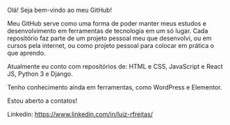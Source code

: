 Olá! Seja bem-vindo ao meu GitHub!

Meu GitHub serve como uma forma de poder manter meus estudos e desenvolvimento em ferramentas de tecnologia em um só lugar. Cada repositório faz parte de um projeto pessoal meu que desenvolvi, ou em cursos pela internet, ou como projeto pessoal para colocar em prática o que aprendo.

Atualmente eu conto com repositórios de: HTML e CSS, JavaScript e React JS, Python 3 e Django.

Tenho conhecimento ainda em ferramentas, como WordPress e Elementor.

Estou aberto a contatos!

Linkedin: https://www.linkedin.com/in/luiz-rfreitas/
